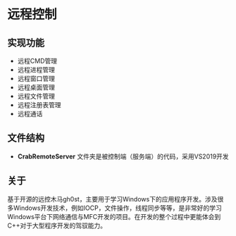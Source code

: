 # 远程控制

## 实现功能

- 远程CMD管理
- 远程进程管理
- 远程窗口管理
- 远程桌面管理
- 远程文件管理
- 远程注册表管理
- 远程通话

## 文件结构

- **CrabRemoteServer** 文件夹是被控制端（服务端）的代码，采用VS2019开发

## 关于

基于开源的远控木马gh0st，主要用于学习Windows下的应用程序开发。涉及很多Windows开发技术，例如IOCP，文件操作，线程同步等等，是非常好的学习Windows平台下网络通信与MFC开发的项目。在开发的整个过程中更能体会到C++对于大型程序开发的驾驭能力。
